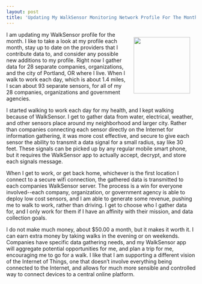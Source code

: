 ```yaml
---
layout: post
title: 'Updating My WalkSensor Monitoring Network Profile For The Month'
---
```

<p><img style="padding: 15px;" src="https://s3.amazonaws.com/kinlane-productions/bw-icons/bw-walking.png" alt="" width="150" align="right" /></p>
<p>I am updating my WalkSensor profile for the month. I like to take a look at my profile each month, stay up to date on the providers that I contribute data to, and consider any possible new additions to my profile. Right now I gather data for 28 separate companies, organizations, and the city of Portland, OR where I live.  When I walk to work each day, which is about 1.4 miles, I scan about 93 separate sensors, for all of my 28 companies, organizations and government agencies.</p>
<p>I started walking to work each day for my health, and I kept walking because of WalkSensor. I get to gather data from water, electrical, weather, and other sensors place around my neighborhood and larger city. Rather than companies connecting each sensor directly on the Internet for information gathering, it was more cost effective, and secure to give each sensor the ability to transmit a data signal for a small radius, say like 30 feet. These signals can be picked up by any regular mobile smart phone, but it requires the WalkSensor app to actually accept, decrypt, and store each signals message.</p>
<p>When I get to work, or get back home, whichever is the first location I connect to a secure wifi connection, the gathered data is transmitted to each companies WalkSensor server. The process is a win for everyone involved--each company, organization, or government agency is able to deploy low cost sensors, and I am able to generate some revenue, pushing me to walk to work, rather than driving.  I get to choose who I gather data for, and I only work for them if I have an affinity with their mission, and data collection goals.</p>
<p>I do not make much money, about $50.00 a month, but it makes it worth it. I can earn extra money by taking walks in the evening or on weekends. Companies have specific data gathering needs, and my WalkSensor app will aggregate potential opportunities for me, and plan a trip for me, encouraging me to go for a walk. I like that I am supporting a different vision of the Internet of Things, one that doesn&rsquo;t involve everything being connected to the Internet, and allows for much more sensible and controlled way to connect devices to a central online platform.</p>